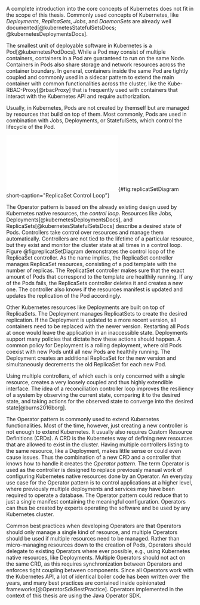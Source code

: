 A complete introduction into the core concepts of Kubernetes does not fit in the scope of this thesis. Commonly used concepts of Kubernetes, like *Deployments*, *ReplicaSets*, *Jobs*, and *DaemonSets* are already well documented[@kubernetesStatefulSetsDocs; @kubernetesDeploymentsDocs].

The smallest unit of deployable software in Kubernetes is a Pod[@kubernetesPodDocs]. While a Pod may consist of multiple containers, containers in a Pod are guaranteed to run on the same Node.
Containers in Pods also share storage and network resources across the container boundary. In general, containers inside the same Pod are tightly coupled and commonly used in a sidecar pattern to extend the main container with common functionalities across the cluster, like the Kube-RBAC-Proxy[@rbacProxy] that is frequently used with containers that interact with the Kubernetes API and require authorization.

Usually, in Kubernetes, Pods are not created by themself but are managed by resources that build on top of them. Most commonly, Pods are used in combination with Jobs, Deployments, or StatefulSets, which control the lifecycle of the Pod.

![ReplicaSet observes and controls the state of Pods](graphics/replicaset.pdf){#fig:replicatSetDiagram short-caption="ReplicaSet Control Loop"}

The Operator pattern is based on the already existing design used by Kubernetes native resources, the *control loop*. Resources like Jobs, Deployments[@kubernetesDeploymentsDocs], and ReplicaSets[@kubernetesStatefulSetsDocs] describe a desired state of Pods. Controllers take control over resources and manage them automatically. Controllers are not tied to the lifetime of a particular resource, but they exist and monitor the cluster state at all times in a control loop. Figure @fig:replicatSetDiagram demonstrates the control loop of the ReplicaSet controller. As the name implies, the ReplicaSet controller manages ReplicaSet resources, consisting of a pod template with the number of replicas. The ReplicatSet controller makes sure that the exact amount of Pods that correspond to the template are healthily running. If any of the Pods fails, the ReplicaSets controller deletes it and creates a new one. The controller also knows if the resources manifest is updated and updates the replication of the Pod accordingly. 

Other Kubernetes resources like Deployments are built on top of ReplicaSets. The Deployment manages ReplicatSets to create the desired replication. If the Deployment is updated to a more recent version, all containers need to be replaced with the newer version. Restarting all Pods at once would leave the application in an inaccessible state. Deployments support many policies that dictate how these actions should happen. A common policy for Deployment is a rolling deployment, where old Pods coexist with new Pods until all new Pods are healthily running. The Deployment creates an additional ReplicaSet for the new version and simultaneously decrements the old ReplicaSet for each new Pod.

Using multiple controllers, of which each is only concerned with a single resource, creates a very loosely coupled and thus highly extendible interface. The idea of a reconciliation controller loop improves the resiliency of a system by observing the current state, comparing it to the desired state, and taking actions for the observed state to converge into the desired state[@burns2016borg].

The Operator pattern is commonly used to extend Kubernetes functionalities. Most of the time, however, just creating a new controller is not enough to extend Kubernetes. It usually also requires Custom Resource Definitions (CRDs).
A CRD is the Kubernetes way of defining new resources that are allowed to exist in the cluster. Having multiple controllers listing to the same resource, like a Deployment, makes little sense or could even cause issues. Thus the combination of a new CRD and a controller that knows how to handle it creates the *Operator pattern*. The term Operator is used as the controller is designed to replace previously manual work of configuring Kubernetes native resources done by an Operator. An everyday use case for the Operator pattern is to control applications at a higher level, where previously multiple deployments and services may have been required to operate a database. The Operator pattern could reduce that to just a single manifest containing the meaningful configuration. Operators can thus be created by experts operating the software and be used by any Kubernetes cluster.

Common best practices when developing Operators are that Operators should only manage a single kind of resource, and multiple Operators should be used if multiple resources need to be managed.
Rather than micro-managing resources down to the creation of Pods, Operators should delegate to existing Operators where ever possible, e.g., using Kubernetes native resources, like Deployments. Multiple Operators should not act on the same CRD, as this requires synchronization between Operators and enforces tight coupling between components. Since all Operators work with the Kubernetes API, a lot of identical boiler code has been written over the years, and many best practices are contained inside opinionated frameworks[@OperatorSdkBestPractice]. Operators implemented in the context of this thesis are using the Java Operator SDK.